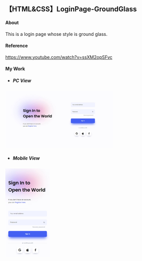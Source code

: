 ## 【HTML&CSS】LoginPage-GroundGlass

#### About

This is a login page whose style is ground glass.



#### Reference

https://www.youtube.com/watch?v=ssXM2opSFvc



#### My Work

- ##### PC View

<img src=".\demo\login_01.jpg" alt="login_01" style="zoom: 33%;" />



- ##### Mobile View

<img src=".\demo\login_02.jpg" alt="login_02" style="zoom: 33%;" />